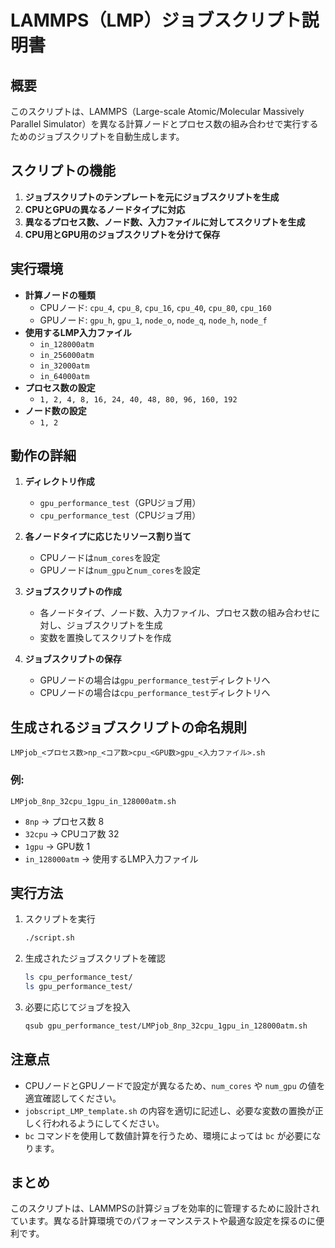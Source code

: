 # LAMMPS（LMP）ジョブスクリプト説明書

## 概要
このスクリプトは、LAMMPS（Large-scale Atomic/Molecular Massively Parallel Simulator）を異なる計算ノードとプロセス数の組み合わせで実行するためのジョブスクリプトを自動生成します。

## スクリプトの機能
1. **ジョブスクリプトのテンプレートを元にジョブスクリプトを生成**
2. **CPUとGPUの異なるノードタイプに対応**
3. **異なるプロセス数、ノード数、入力ファイルに対してスクリプトを生成**
4. **CPU用とGPU用のジョブスクリプトを分けて保存**

## 実行環境
- **計算ノードの種類**
  - CPUノード: `cpu_4`, `cpu_8`, `cpu_16`, `cpu_40`, `cpu_80`, `cpu_160`
  - GPUノード: `gpu_h`, `gpu_1`, `node_o`, `node_q`, `node_h`, `node_f`
- **使用するLMP入力ファイル**
  - `in_128000atm`
  - `in_256000atm`
  - `in_32000atm`
  - `in_64000atm`
- **プロセス数の設定**
  - `1, 2, 4, 8, 16, 24, 40, 48, 80, 96, 160, 192`
- **ノード数の設定**
  - `1, 2`

## 動作の詳細
1. **ディレクトリ作成**
   - `gpu_performance_test`（GPUジョブ用）
   - `cpu_performance_test`（CPUジョブ用）

2. **各ノードタイプに応じたリソース割り当て**
   - CPUノードは`num_cores`を設定
   - GPUノードは`num_gpu`と`num_cores`を設定

3. **ジョブスクリプトの作成**
   - 各ノードタイプ、ノード数、入力ファイル、プロセス数の組み合わせに対し、ジョブスクリプトを生成
   - 変数を置換してスクリプトを作成

4. **ジョブスクリプトの保存**
   - GPUノードの場合は`gpu_performance_test`ディレクトリへ
   - CPUノードの場合は`cpu_performance_test`ディレクトリへ

## 生成されるジョブスクリプトの命名規則
`LMPjob_<プロセス数>np_<コア数>cpu_<GPU数>gpu_<入力ファイル>.sh`

### 例:
```
LMPjob_8np_32cpu_1gpu_in_128000atm.sh
```
- `8np` → プロセス数 8
- `32cpu` → CPUコア数 32
- `1gpu` → GPU数 1
- `in_128000atm` → 使用するLMP入力ファイル

## 実行方法
1. スクリプトを実行
   ```bash
   ./script.sh
   ```
2. 生成されたジョブスクリプトを確認
   ```bash
   ls cpu_performance_test/
   ls gpu_performance_test/
   ```
3. 必要に応じてジョブを投入
   ```bash
   qsub gpu_performance_test/LMPjob_8np_32cpu_1gpu_in_128000atm.sh
   ```

## 注意点
- CPUノードとGPUノードで設定が異なるため、`num_cores` や `num_gpu` の値を適宜確認してください。
- `jobscript_LMP_template.sh` の内容を適切に記述し、必要な変数の置換が正しく行われるようにしてください。
- `bc` コマンドを使用して数値計算を行うため、環境によっては `bc` が必要になります。

## まとめ
このスクリプトは、LAMMPSの計算ジョブを効率的に管理するために設計されています。異なる計算環境でのパフォーマンステストや最適な設定を探るのに便利です。


